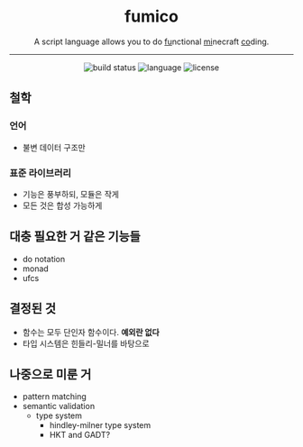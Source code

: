 <div align="center">
    <h1>fumico</h1>
    <p>
        A script language allows you to do <ins>fu</ins>nctional <ins>mi</ins>necraft <ins>co</ins>ding.
    </p>
    <hr />
    <img alt="build status" src="https://img.shields.io/github/workflow/status/typecraftio/Fumico/Build?style=for-the-badge" />
    <img alt="language" src="https://img.shields.io/github/languages/top/typecraftio/Fumico?style=for-the-badge" />
    <img alt="license" src="https://img.shields.io/github/license/typecraftio/Fumico?style=for-the-badge" />
</div>

## 철학

### 언어

- 불변 데이터 구조만

### 표준 라이브러리

- 기능은 풍부하되, 모듈은 작게
- 모든 것은 합성 가능하게

## 대충 필요한 거 같은 기능들

- do notation
- monad
- ufcs

## 결정된 것

- 함수는 모두 단인자 함수이다. **예외란 없다**
- 타입 시스템은 힌들리-밀너를 바탕으로

## 나중으로 미룬 거

- pattern matching
- semantic validation
  - type system
    - hindley-milner type system
    - HKT and GADT?